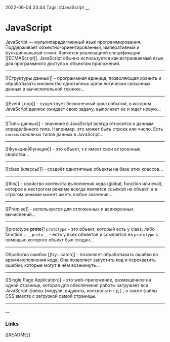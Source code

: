 2022-06-04 23:44
Tags: #JavaScript
__
# JavaScript
JavaScript — мультипарадигменный язык программирования. Поддерживает объектно-ориентированный, императивный и функциональный стили. Является реализацией спецификации [[ECMAScript]]. JavaScript обычно используется как встраиваемый язык для программного доступа к объектам приложений.

---
[[Структуры данных]] - программная единица, позволяющая хранить и обрабатывать множество однотипных и/или логически связанных данных в вычислительной технике...

---
[[Event Loop]] - cуществует бесконечный цикл событий, в котором JavaScript движок ожидает свою задачу, выполняет ее и ждет новую...

---
[[Типы данных]] - значение в JavaScript всегда относится к данным определённого типа. Например, это может быть строка или число. Есть `восемь` основных типов данных в JavaScript...

---
[[Функции|Функция]] - это объект, т.к имеет свои встроенные свойства...

---
[[class (классы)]] - создоёт однотипные объекты на базе этих классов...

---
[[this]] - свойство контекста выполнения кода (global, function или eval), которое в нестрогом режиме всегда является ссылкой на объект, а в строгом режиме может иметь любое значение...

---
[[Promise]] - используется для отложенных и асинхронных вычислений...

---
[[prototype  __proto__]]
`prototype` - это объект, который есть у class, либо fanction...
`__proto__` - есть у всех объектов и ссылается на `prototype` с помощью которого объект был создан...

---
Обработка ошибок [[try...catch]] - позволяет обрабатывать ошибки во время исполнения кода. Она позволяет запустить код и перехватить ошибки, которые могут в нём возникнуть...

---
[[Single Page Application]] – это web-приложение, размещенное на одной странице, которая для обеспечения работы загружает все JavaScript-файлы (модули, виджиты, контролы и т.д.) , а также файлы CSS вместе с загрузкой самой страницы.

---
__
### Links
[[README]]

